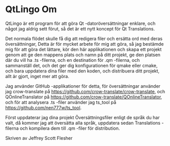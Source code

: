 # QtLingo Om

QtLingo är ett program för att göra Qt -datoröversättningar enklare,
och något jag aldrig sett förut,
så det är ett nytt koncept för Qt Translations.

Det normala flödet skulle få dig att redigera filer och ersätta ord med deras översättningar,
Detta är för mycket arbete för mig att göra,
så jag bestämde mig för att göra det lättare,
kör den här applikationen och skapa ett projekt genom att ge den mappens plats och namn på ditt projekt,
ge den platsen där du vill ha .ts -filerna,
och en destination för .qm -filerna,
och sammanställ det,
och det ger dig konfigurationen för qmake eller cmake,
och bara uppdatera dina filer med den koden,
och distribuera ditt projekt,
allt är gjort, inget mer att göra.

Jag använder GitHub -applikationer för detta,
för översättningar använder jag crow-translate på https://github.com/crow-translate/crow-translate,
och QOnlineTranslator på https://github.com/crow-translate/QOnlineTranslator,
och för att analysera .ts -filer använder jag ts_tool på https://github.com/nen777w/ts_tool.

Först uppdaterar jag dina projekt Översättningsfiler enligt de språk du har valt,
då kommer jag att översätta alla språk,
uppdatera sedan Translations -filerna och kompilera dem till .qm -filer för distribution.

Skriven av Jeffrey Scott Flesher